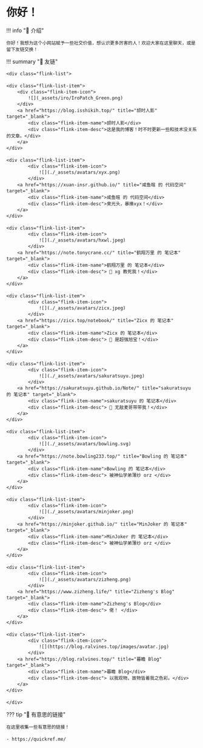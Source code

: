 # 你好！

!!! info "📜 介绍"

    你好！我想为这个小网站赋予一些社交价值，想认识更多厉害的人！欢迎大家在这里聊天，或是留下友链交换！
    

!!! summary "🔗 友链"

    <div class="flink-list">

    <div class="flink-list-item">
        <div class="flink-item-icon">
            ![](_assets/iro/IroPatch_Green.png)
        </div>
        <a href="https://blog.isshikih.top/" title="颉时人影" target="_blank">
            <div class="flink-item-name">颉时人影</div>
            <div class="flink-item-desc">这是我的博客！时不时更新一些和技术没关系的文章。</div>
        </a>
    </div>

    <div class="flink-list-item">
            <div class="flink-item-icon">
                ![](./_assets/avatars/xyx.png)
            </div>
        <a href="https://xuan-insr.github.io/" title="咸鱼暄 的 代码空间" target="_blank">
            <div class="flink-item-name">咸鱼暄 的 代码空间</div>
            <div class="flink-item-desc">臭光头，暴揍xyx！</div>
        </a>
    </div>

    <div class="flink-list-item">
            <div class="flink-item-icon">
                ![](./_assets/avatars/hxwl.jpeg)
            </div>
        <a href="https://note.tonycrane.cc/" title="鹤翔万里 的 笔记本" target="_blank">
            <div class="flink-item-name">鹤翔万里 的 笔记本</div>
            <div class="flink-item-desc"> 🤤 xg 教死我！</div>
        </a>
    </div>

    <div class="flink-list-item">
            <div class="flink-item-icon">
                ![](./_assets/avatars/zicx.jpeg)
            </div>
        <a href="https://zicx.top/notebook/" title="Zicx 的 笔记本" target="_blank">
            <div class="flink-item-name">Zicx 的 笔记本</div>
            <div class="flink-item-desc"> 🤤 是超强旭宝！</div>
        </a>
    </div>

    <div class="flink-list-item">
            <div class="flink-item-icon">
                ![](./_assets/avatars/sakuratsuyu.jpeg)
            </div>
        <a href="https://sakuratsuyu.github.io/Note/" title="sakuratsuyu 的 笔记本" target="_blank">
            <div class="flink-item-name">sakuratsuyu 的 笔记本</div>
            <div class="flink-item-desc"> 🤤 无敌麦哥带带我！</div>
        </a>
    </div>

    <div class="flink-list-item">
            <div class="flink-item-icon">
                ![](./_assets/avatars/bowling.svg)
            </div>
        <a href="https://note.bowling233.top/" title="Bowling 的 笔记本" target="_blank">
            <div class="flink-item-name">Bowling 的 笔记本</div>
            <div class="flink-item-desc"> 被神仙学弟薄纱 orz </div>
        </a>
    </div>

    <div class="flink-list-item">
            <div class="flink-item-icon">
                ![](./_assets/avatars/minjoker.png)
            </div>
        <a href="https://minjoker.github.io/" title="MinJoker 的 笔记本" target="_blank">
            <div class="flink-item-name">MinJoker 的 笔记本</div>
            <div class="flink-item-desc"> 被神仙学弟薄纱 orz </div>
        </a>
    </div>

    <div class="flink-list-item">
            <div class="flink-item-icon">
                ![](./_assets/avatars/zizheng.png)
            </div>
        <a href="https://www.zizheng.life/" title="Zizheng's Blog" target="_blank">
            <div class="flink-item-name">Zizheng's Blog</div>
            <div class="flink-item-desc"> 佬！ </div>
        </a>
    </div>

    <div class="flink-list-item">
            <div class="flink-item-icon">
                ![](https://blog.ralvines.top/images/avatar.jpg)
            </div>
        <a href="https://blog.ralvines.top/" title="暮瞻 Blog" target="_blank">
            <div class="flink-item-name">暮瞻 Blog</div>
            <div class="flink-item-desc"> 以我观物，故物皆着我之色彩。</div>
        </a>
    </div>

    </div>

??? tip "🔗 有意思的链接" 

    在这里收集一些有意思的链接！

    - https://quickref.me/